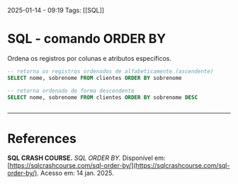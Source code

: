 2025-01-14 - 09:19
Tags: [[SQL]]

# SQL - comando ORDER BY

Ordena os registros por colunas e atributos específicos.

```sql
-- retorna os registros ordenados de alfabeticamente (ascendente)
SELECT nome, sobrenome FROM clientes ORDER BY sobrenome

-- retorna ordenado de forma descendente
SELECT nome, sobrenome FROM clientes ORDER BY sobrenome DESC



```


---

# References

**SQL CRASH COURSE.** _SQL ORDER BY._ Disponível em: [https://sqlcrashcourse.com/sql-order-by/](https://sqlcrashcourse.com/sql-order-by/). Acesso em: 14 jan. 2025.